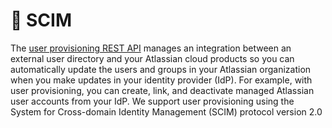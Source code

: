 # 🧰 SCIM

 The [user provisioning REST API](https://developer.atlassian.com/cloud/admin/user-provisioning/rest/intro/) manages an integration between an external user directory and your Atlassian cloud products so you can automatically update the users and groups in your Atlassian organization when you make updates in your identity provider \(IdP\). For example, with user provisioning, you can create, link, and deactivate managed Atlassian user accounts from your IdP. We support user provisioning using the System for Cross-domain Identity Management \(SCIM\) protocol version 2.0

